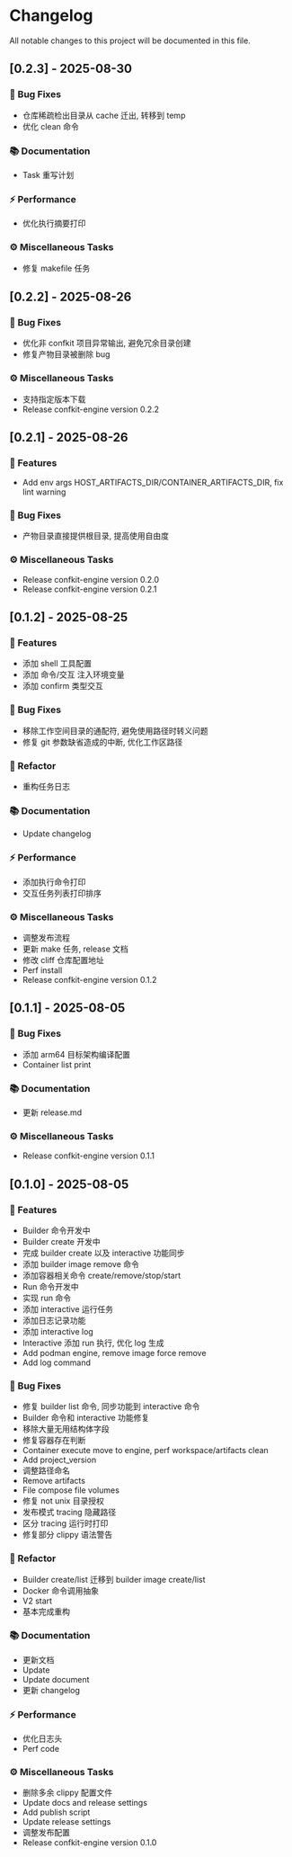 # Changelog

All notable changes to this project will be documented in this file.

## [0.2.3] - 2025-08-30

### 🐛 Bug Fixes

- 仓库稀疏检出目录从 cache 迁出, 转移到 temp
- 优化 clean 命令

### 📚 Documentation

- Task 重写计划

### ⚡ Performance

- 优化执行摘要打印

### ⚙️ Miscellaneous Tasks

- 修复 makefile 任务

## [0.2.2] - 2025-08-26

### 🐛 Bug Fixes

- 优化非 confkit 项目异常输出, 避免冗余目录创建
- 修复产物目录被删除 bug

### ⚙️ Miscellaneous Tasks

- 支持指定版本下载
- Release confkit-engine version 0.2.2

## [0.2.1] - 2025-08-26

### 🚀 Features

- Add env args HOST_ARTIFACTS_DIR/CONTAINER_ARTIFACTS_DIR, fix lint warning

### 🐛 Bug Fixes

- 产物目录直接提供根目录, 提高使用自由度

### ⚙️ Miscellaneous Tasks

- Release confkit-engine version 0.2.0
- Release confkit-engine version 0.2.1

## [0.1.2] - 2025-08-25

### 🚀 Features

- 添加 shell 工具配置
- 添加 命令/交互 注入环境变量
- 添加 confirm 类型交互

### 🐛 Bug Fixes

- 移除工作空间目录的通配符, 避免使用路径时转义问题
- 修复 git 参数缺省造成的中断, 优化工作区路径

### 🚜 Refactor

- 重构任务日志

### 📚 Documentation

- Update changelog

### ⚡ Performance

- 添加执行命令打印
- 交互任务列表打印排序

### ⚙️ Miscellaneous Tasks

- 调整发布流程
- 更新 make 任务, release 文档
- 修改 cliff 仓库配置地址
- Perf install
- Release confkit-engine version 0.1.2

## [0.1.1] - 2025-08-05

### 🐛 Bug Fixes

- 添加 arm64 目标架构编译配置
- Container list print

### 📚 Documentation

- 更新 release.md

### ⚙️ Miscellaneous Tasks

- Release confkit-engine version 0.1.1

## [0.1.0] - 2025-08-05

### 🚀 Features

- Builder 命令开发中
- Builder create 开发中
- 完成 builder create 以及 interactive 功能同步
- 添加 builder image remove 命令
- 添加容器相关命令 create/remove/stop/start
- Run 命令开发中
- 实现 run 命令
- 添加 interactive 运行任务
- 添加日志记录功能
- 添加 interactive log
- Interactive 添加 run 执行, 优化 log 生成
- Add podman engine, remove image force remove
- Add log command

### 🐛 Bug Fixes

- 修复 builder  list 命令, 同步功能到 interactive 命令
- Builder 命令和 interactive 功能修复
- 移除大量无用结构体字段
- 修复容器存在判断
- Container execute move to engine, perf workspace/artifacts clean
- Add project_version
- 调整路径命名
- Remove artifacts
- File compose file volumes
- 修复 not unix 目录授权
- 发布模式 tracing 隐藏路径
- 区分 tracing 运行时打印
- 修复部分 clippy 语法警告

### 🚜 Refactor

- Builder create/list 迁移到 builder image create/list
- Docker 命令调用抽象
- V2 start
- 基本完成重构

### 📚 Documentation

- 更新文档
- Update
- Update document
- 更新 changelog

### ⚡ Performance

- 优化日志头
- Perf code

### ⚙️ Miscellaneous Tasks

- 删除多余 clippy 配置文件
- Update docs and release settings
- Add publish script
- Update release settings
- 调整发布配置
- Release confkit-engine version 0.1.0

<!-- generated by git-cliff -->
